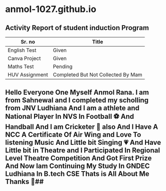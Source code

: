 # anmol-1027.github.io
## Activity Report of student induction Program ##

| Sr. no | Title |
| ----------- | ----------- |
| English Test  | Given |
| Canva Project | Given |
| Maths Test  | Pending |
| HUV Assignment | Completed But Not Collected By Mam|

## Hello Everyone One Myself Anmol Rana. I am from Sahnewal and I completed my scholling from JNV Ludhiana And I am a athlete and National Player In NVS In Football ⚽ And Handball And I am Cricketer 🏏 also And I Have A NCC A Certificate Of Air Wing and Love To listening Music And Little bit Singing 💗 And Have Little bit in Theatre and I Participated In Regional Level Theatre Competition And Got First Prize  And Now Iam Continuing My Study In GNDEC Ludhiana In B.tech CSE Thats is All About Me Thanks 💐##
